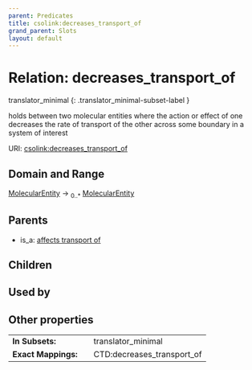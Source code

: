 ```yaml
---
parent: Predicates
title: csolink:decreases_transport_of
grand_parent: Slots
layout: default
---
```


# Relation: decreases_transport_of

translator_minimal
{: .translator_minimal-subset-label }


holds between two molecular entities where the action or effect of one decreases the rate of transport of the other across some boundary in a system of interest

URI: [csolink:decreases_transport_of](https://w3id.org/csolink/vocab/decreases_transport_of)

## Domain and Range

[MolecularEntity](MolecularEntity.md) ->  <sub>0..*</sub> [MolecularEntity](MolecularEntity.md)

## Parents

 *  is_a: [affects transport of](affects_transport_of.md)

## Children


## Used by


## Other properties

|  |  |  |
| --- | --- | --- |
| **In Subsets:** | | translator_minimal |
| **Exact Mappings:** | | CTD:decreases_transport_of |

